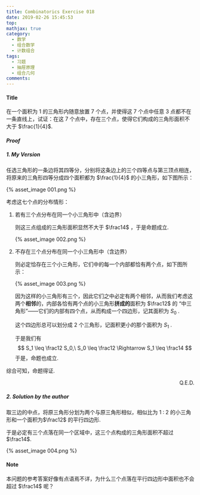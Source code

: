 ```yaml
---
title: Combinatorics Exercise 018
date: 2019-02-26 15:45:53
top:
mathjax: true
category:
  - 数学
  - 组合数学
  - 计数组合
tags:
  - 习题
  - 抽屉原理
  - 组合几何
comments:
---
```


#### Title

在一个面积为 $1$ 的三角形内随意放置 $7$ 个点，并使得这 $7$ 个点中任意 $3$ 点都不在一条直线上，试证：在这 $7$ 个点中，存在三个点，使得它们构成的三角形面积不大于 $\frac{1}{4}$.

<!-- more -->

#### *Proof*

##### 1. My Version

任选三角形的一条边将其四等分，分别将这条边上的三个四等点与第三顶点相连，将原来的三角形四等分成四个面积都为 $\frac{1}{4}$ 的小三角形，如下图所示：

{% asset_image 001.png %}

考虑这七个点的分布情形：

1. 若有三个点分布在同一个小三角形中（含边界）

   则这三点组成的三角形面积显然不大于 $\frac14$ ，于是命题成立.  

   {% asset_image 002.png %}

2. 不存在三个点分布在同一个小三角形中（含边界）

   则必定恰存在三个小三角形，它们中的每一个内部都恰有两个点，如下图所示：

   {% asset_image 003.png %}

   因为这样的小三角形有三个，因此它们之中必定有两个相邻，从而我们考虑这两个**相邻**的，内部各恰有两个点的小三角形**拼成的**面积为 $\frac12$ 的 “中三角形”——它们的内部有四个点，从而构成一个四边形，记其面积为 $S_0$ .

   这个四边形总可以划分成 $2$ 个三角形，记面积更小的那个面积为 $S_1$ .

   于是我们有 
   $$
   S_1 \leq \frac12 S_0,\ S_0 \leq \frac12 \Rightarrow S_1 \leq \frac14
   $$
   于是，命题也成立.

综合可知，命题得证.

<p align="right">Q.E.D.</p>

##### 2. Solution by the author

取三边的中点，将原三角形分划为两个与原三角形相似，相似比为 $1 \mathbin{:} 2$ 的小三角形和一个面积为$\frac12$ 的平行四边形.

于是必定有三个点落在同一个区域中，这三个点构成的三角形面积不超过$\frac14$.

{% asset_image 004.png %}



#### Note

本问题的参考答案好像有点语焉不详，为什么三个点落在平行四边形中面积也不会超过 $\frac14$ 呢？